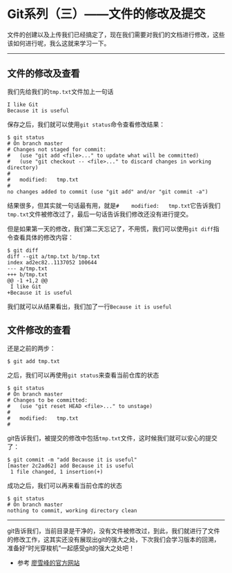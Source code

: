 # Git系列（三）——文件的修改及提交

文件的创建以及上传我们已经搞定了，现在我们需要对我们的文档进行修改，这些该如何进行呢，我么这就来学习一下。

------

## 文件的修改及查看

我们先给我们的`tmp.txt`文件加上一句话

```
I like Git
Because it is useful
```

保存之后，我们就可以使用`git status`命令查看修改结果：

```
$ git status
# On branch master
# Changes not staged for commit:
#   (use "git add <file>..." to update what will be committed)
#   (use "git checkout -- <file>..." to discard changes in working directory)
#
#	modified:   tmp.txt
#
no changes added to commit (use "git add" and/or "git commit -a")
```

结果很多，但其实就一句话最有用，就是`#	modified:   tmp.txt`它告诉我们`tmp.txt`文件被修改过了，最后一句话告诉我们修改还没有进行提交。

但是如果第一天的修改，我们第二天忘记了，不用慌，我们可以使用`git diff`指令查看具体的修改内容：

```
$ git diff
diff --git a/tmp.txt b/tmp.txt
index ad2ec82..1137052 100644
--- a/tmp.txt
+++ b/tmp.txt
@@ -1 +1,2 @@
 I like Git
+Because it is useful
```

我们就可以从结果看出，我们加了一行`Because it is useful`

## 文件修改的查看

还是之前的两步：

```
$ git add tmp.txt
```

之后，我们可以再使用`git status`来查看当前仓库的状态

```
$ git status
# On branch master
# Changes to be committed:
#   (use "git reset HEAD <file>..." to unstage)
#
#	modified:   tmp.txt
#
```

git告诉我们，被提交的修改中包括`tmp.txt`文件，这时候我们就可以安心的提交了：

```
$ git commit -m "add Because it is useful"
[master 2c2ad62] add Because it is useful
 1 file changed, 1 insertion(+)
```

成功之后，我们可以再来看当前仓库的状态

```
$ git status
# On branch master
nothing to commit, working directory clean
```

------

git告诉我们，当前目录是干净的，没有文件被修改过，到此，我们就进行了文件的修改工作，这其实还没有展现出git的强大之处，下次我们会学习版本的回溯，准备好“时光穿梭机”一起感受git的强大之处吧！

+ 参考 [廖雪峰的官方网站](https://www.liaoxuefeng.com/)
